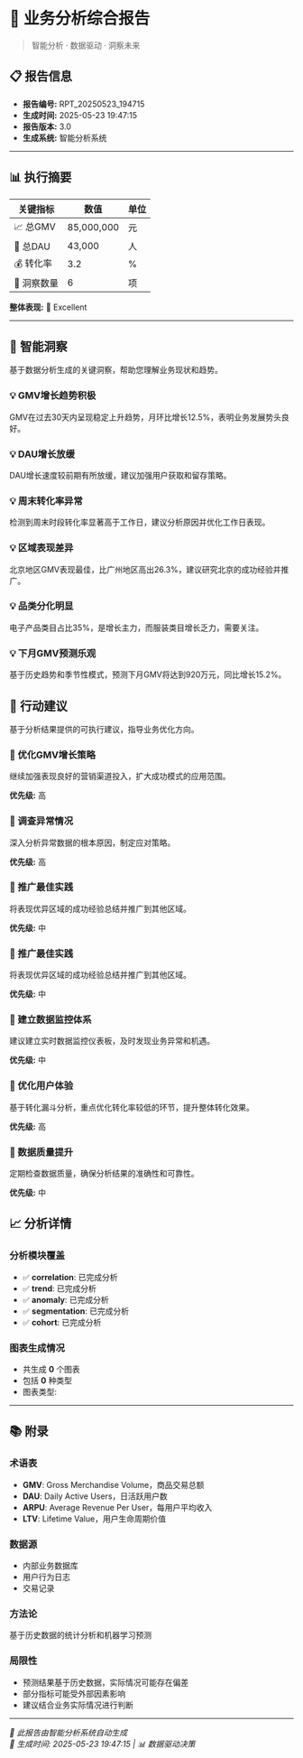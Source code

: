# 🚀 业务分析综合报告

> 智能分析 · 数据驱动 · 洞察未来

## 📋 报告信息

- **报告编号:** RPT_20250523_194715
- **生成时间:** 2025-05-23 19:47:15
- **报告版本:** 3.0
- **生成系统:** 智能分析系统

---

## 📊 执行摘要

| 关键指标 | 数值 | 单位 |
|---------|------|------|
| 📈 总GMV | 85,000,000 | 元 |
| 👥 总DAU | 43,000 | 人 |
| 💰 转化率 | 3.2 | % |
| 🧠 洞察数量 | 6 | 项 |

**整体表现:** 🌟 Excellent

---

## 🧠 智能洞察

基于数据分析生成的关键洞察，帮助您理解业务现状和趋势。

### 💡 GMV增长趋势积极

GMV在过去30天内呈现稳定上升趋势，月环比增长12.5%，表明业务发展势头良好。

### 💡 DAU增长放缓

DAU增长速度较前期有所放缓，建议加强用户获取和留存策略。

### 💡 周末转化率异常

检测到周末时段转化率显著高于工作日，建议分析原因并优化工作日表现。

### 💡 区域表现差异

北京地区GMV表现最佳，比广州地区高出26.3%，建议研究北京的成功经验并推广。

### 💡 品类分化明显

电子产品类目占比35%，是增长主力，而服装类目增长乏力，需要关注。

### 💡 下月GMV预测乐观

基于历史趋势和季节性模式，预测下月GMV将达到920万元，同比增长15.2%。

## 🎯 行动建议

基于分析结果提供的可执行建议，指导业务优化方向。

### 🚀 优化GMV增长策略

继续加强表现良好的营销渠道投入，扩大成功模式的应用范围。

**优先级:** 高

### 🚀 调查异常情况

深入分析异常数据的根本原因，制定应对策略。

**优先级:** 高

### 🚀 推广最佳实践

将表现优异区域的成功经验总结并推广到其他区域。

**优先级:** 中

### 🚀 推广最佳实践

将表现优异区域的成功经验总结并推广到其他区域。

**优先级:** 中

### 🚀 建立数据监控体系

建议建立实时数据监控仪表板，及时发现业务异常和机遇。

**优先级:** 中

### 🚀 优化用户体验

基于转化漏斗分析，重点优化转化率较低的环节，提升整体转化效果。

**优先级:** 高

### 🚀 数据质量提升

定期检查数据质量，确保分析结果的准确性和可靠性。

**优先级:** 中

## 📈 分析详情

### 分析模块覆盖

- ✅ **correlation**: 已完成分析
- ✅ **trend**: 已完成分析
- ✅ **anomaly**: 已完成分析
- ✅ **segmentation**: 已完成分析
- ✅ **cohort**: 已完成分析

### 图表生成情况

- 共生成 **0** 个图表
- 包括 **0** 种类型
- 图表类型: 

---

## 📚 附录

### 术语表

- **GMV**: Gross Merchandise Volume，商品交易总额
- **DAU**: Daily Active Users，日活跃用户数
- **ARPU**: Average Revenue Per User，每用户平均收入
- **LTV**: Lifetime Value，用户生命周期价值

### 数据源

- 内部业务数据库
- 用户行为日志
- 交易记录

### 方法论

基于历史数据的统计分析和机器学习预测

### 局限性

- 预测结果基于历史数据，实际情况可能存在偏差
- 部分指标可能受外部因素影响
- 建议结合业务实际情况进行判断

---

*🤖 此报告由智能分析系统自动生成*  
*📅 生成时间: 2025-05-23 19:47:15 | 📊 数据驱动决策*
